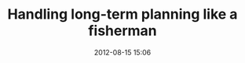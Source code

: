 ---
layout: post
title: "Handling long-term planning like a fisherman"
date: 2012-08-15 15:06
comments: true
categories: [team, project management]
published: false
---